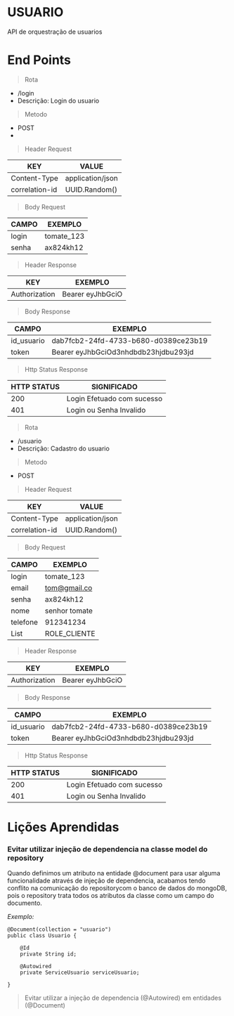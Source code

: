 # USUARIO
API de orquestração de usuarios

# End Points
> Rota

- /login
- Descrição: Login do usuario

> Metodo  


- POST
- 

> Header Request

| KEY            | VALUE            |
|----------------|------------------|
| Content-Type   | application/json |
| correlation-id | UUID.Random()    |

> Body Request

| CAMPO          | EXEMPLO          |
|----------------|------------------|
| login          | tomate_123       |
| senha          | ax824kh12        |

> Header Response

| KEY            | EXEMPLO          |
|----------------|------------------|
| Authorization  | Bearer eyJhbGciO |

> Body Response

| CAMPO          | EXEMPLO                              |
|----------------|--------------------------------------|
| id_usuario     | dab7fcb2-24fd-4733-b680-d0389ce23b19 |
| token          | Bearer eyJhbGciOd3nhdbdb23hjdbu293jd |

> Http Status Response

| HTTP STATUS    | SIGNIFICADO                |
|----------------|----------------------------|
| 200            | Login Efetuado com sucesso |
| 401            | Login ou Senha Invalido    |

> Rota

- /usuario
- Descrição: Cadastro do usuario

> Metodo

- POST

> Header Request

| KEY            | VALUE            |
|----------------|------------------|
| Content-Type   | application/json |
| correlation-id | UUID.Random()    |

> Body Request

| CAMPO          | EXEMPLO          |
|----------------|------------------|
| login          | tomate_123       |
| email          | tom@gmail.co     |
| senha          | ax824kh12        |
| nome           | senhor tomate    |
| telefone       | 912341234        |
| List<perfil>   | ROLE_CLIENTE     |

> Header Response

| KEY            | EXEMPLO          |
|----------------|------------------|
| Authorization  | Bearer eyJhbGciO |

> Body Response

| CAMPO          | EXEMPLO                              |
|----------------|--------------------------------------|
| id_usuario     | dab7fcb2-24fd-4733-b680-d0389ce23b19 |
| token          | Bearer eyJhbGciOd3nhdbdb23hjdbu293jd |

> Http Status Response

| HTTP STATUS    | SIGNIFICADO                |
|----------------|----------------------------|
| 200            | Login Efetuado com sucesso |
| 401            | Login ou Senha Invalido    |
# Lições Aprendidas
<h3>Evitar utilizar injeção de dependencia na classe model do repository</h3>
Quando definimos um atributo na entidade @document para usar alguma funcionalidade através de injeção de dependencia, acabamos tendo conflito na comunicação do repositorycom o banco de dados do mongoDB, pois o repository trata todos os atributos da classe como um campo do documento.

<i>Exemplo: </i>

```
@Document(collection = "usuario")
public class Usuario {

    @Id
    private String id;

    @Autowired
    private ServiceUsuario serviceUsuario;

}
```

> Evitar utilizar a injeção de dependencia (@Autowired) em entidades (@Document)
